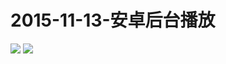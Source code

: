  # 2015-11-13-安卓后台播放
![](https://bilicoverimg.github.io/2015/2015-11-13-安卓后台播放.png)
![](https://bilicoverimg.github.io/20152015-11-13-安卓后台播放.jpg)
